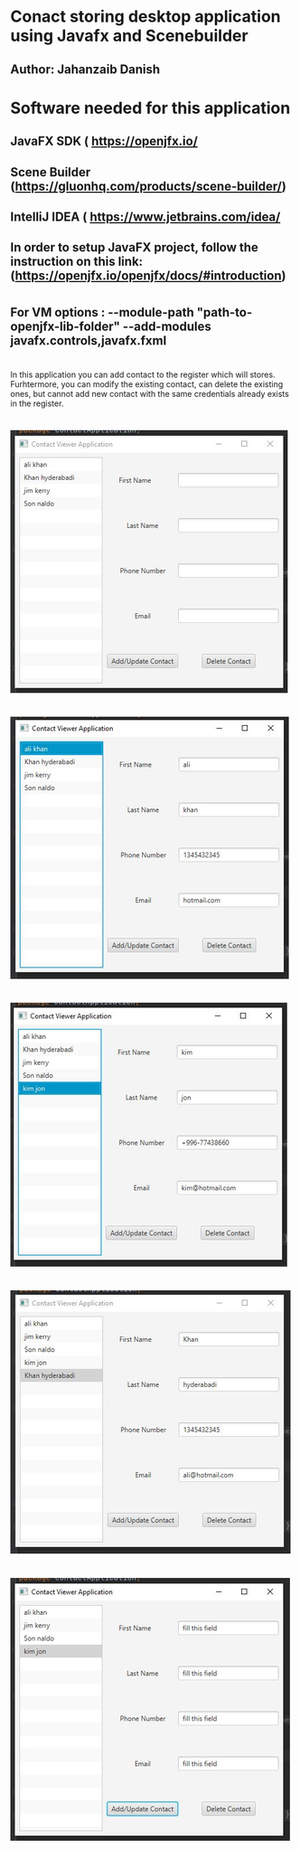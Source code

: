 # Conact storing desktop application using Javafx and Scenebuilder
## Author: Jahanzaib Danish
##

# Software needed for this application
## JavaFX SDK ( https://openjfx.io/
## Scene Builder (https://gluonhq.com/products/scene-builder/)
## IntelliJ IDEA ( https://www.jetbrains.com/idea/
##
## In order to setup JavaFX project, follow the instruction on this link: (https://openjfx.io/openjfx/docs/#introduction)
#
## For VM options : --module-path "path-to-openjfx-lib-folder" --add-modules javafx.controls,javafx.fxml
#
In this application you can add contact to the register which will stores. Furhtermore, you can modify the existing contact, can delete the existing ones, but cannot add new contact with the same credentials already exists in the register.
#


![](images/01.JPG)
#
![](images/02.JPG)
#
![](images/03.JPG)
#
![](images/04.JPG)
#
![](images/05.JPG)
